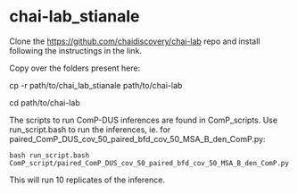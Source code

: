 # chai-lab_stianale

Clone the https://github.com/chaidiscovery/chai-lab repo and install following the instructings in the link.

Copy over the folders present here:

cp -r path/to/chai_lab_stianale path/to/chai-lab

cd path/to/chai-lab

The scripts to run ComP-DUS inferences are found in ComP_scripts. Use run_script.bash to run the inferences, ie. for paired_ComP_DUS_cov_50_paired_bfd_cov_50_MSA_B_den_ComP.py:

```bash run_script.bash ComP_script/paired_ComP_DUS_cov_50_paired_bfd_cov_50_MSA_B_den_ComP.py```

This will run 10 replicates of the inference.
